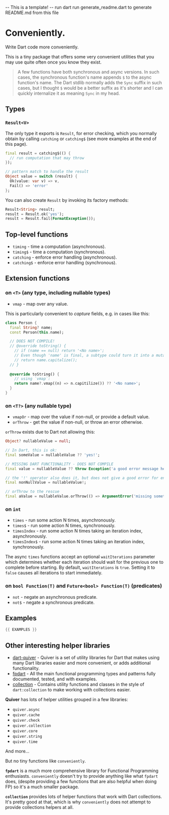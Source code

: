 -- This is a template!
-- run dart run generate_readme.dart to generate README.md from this file
# Conveniently.

Write Dart code more conveniently.

This is a tiny package that offers some very convenient utilities that you may use quite often
once you know they exist.

> A few functions have both synchronous and async versions. In such cases, the synchronous
> function's name appends `$` to the async function's name.
> The Dart stdlib normally adds the `Sync` suffix in such cases, but I thought `$` would be
> a better suffix as it's shorter and I can quickly internalize it as meaning `Sync` in my head. 

## Types

### `Result<V>`

The only type it exports is `Result`, for error checking, which you normally obtain by calling
`catching` or `catching$` (see more examples at the end of this page).

```dart
final result = catching$(() {
  // run computation that may throw
});

// pattern match to handle the result
Object value = switch (result) {
  Ok(value: var v) => v,
  Fail() => 'error'
};
```

You can also create `Result` by invoking its factory methods:

```dart
Result<String> result;
result = Result.ok('yes');
result = Result.fail(FormatException());
```

## Top-level functions

* `timing`    - time a computation (asynchronous).
* `timing$`   - time a computation (synchronous).
* `catching`  - enforce error handling (asynchronous).
* `catching$`  - enforce error handling (synchronous).

## Extension functions

### on `<T>` (any type, including nullable types)

* `vmap`  - map over any value.

This is particularly convenient to _capture_ fields, e.g. in cases like this:

```dart
class Person {
  final String? name;
  const Person(this.name);

  // DOES NOT COMPILE!
  // @override toString() {
    // if (name == null) return '<No name>';
    // Even though 'name' is final, a subtype could turn it into a mutable getter.
    // return name.capitalize();
  // }
  
  @override toString() {
    // using `vmap`:
    return name?.vmap((n) => n.capitilize()) ?? '<No name>';
  }
}
```

### on `<T?>` (any nullable type)

* `vmapOr`  - map over the value if non-null, or provide a default value.
* `orThrow` - get the value if non-null, or throw an error otherwise.

`orThrow` exists due to Dart not allowing this:

```dart
Object? nullableValue = null;

// In Dart, this is ok:
final someValue = nullableValue ?? 'yes!';

// MISSING DART FUNCTIONALITY - DOES NOT COMPILE
final value = nullableValue ?? throw Exception('a good error message here');

// the '!' operator also does it, but does not give a good error for end users.
final nonNullValue = nullableValue!;

// orThrow to the rescue
final aValue = nullableValue.orThrow(() => ArgumentError('missing something', 'value'));
```

### on `int`

* `times`         - run some action N times, asynchronously.
* `times$`        - run some action N times, synchronously.
* `timesIndex`    - run some action N times taking an iteration index, asynchronously.
* `timesIndex$`   - run some action N times taking an iteration index, synchronously.

The async `times` functions accept an optional `waitIterations` parameter which determines whether
each iteration should wait for the previous one to complete before starting.
By default, `waitIterations` is `true`. Setting it to `false` causes all iterations to start
immediately.

### on `bool Function(T)` and `Future<bool> Function(T)` (predicates)

* `not`   - negate an asynchronous predicate.
* `not$`  - negate a synchronous predicate.

## Examples

```dart
{{ EXAMPLES }}
```

## Other interesting helper libraries

* [dart-quiver](https://pub.dev/packages/quiver) - Quiver is a set of utility libraries for Dart that makes using many
  Dart libraries easier and more convenient, or adds additional functionality.
* [fpdart](https://pub.dev/packages/fpdart) - All the main functional programming types and patterns fully documented,
  tested, and with examples.
* [collection](https://pub.dev/packages/collection) - Contains utility functions and classes in the style
  of `dart:collection`
  to make working with collections easier.

**Quiver** has lots of helper utilities grouped in a few libraries:

* `quiver.async`
* `quiver.cache`
* `quiver.check`
* `quiver.collection`
* `quiver.core`
* `quiver.string`
* `quiver.time`

And more...

But no tiny functions like `conveniently`.

**`fpdart`** is a much more comprehensive library for Functional Programming enthusiasts.
`conveniently` doesn't try to provide anything like what `fpdart` does,
(despite providing a few functions that are also helpful when doing FP) so it's a much smaller package.

**`collection`** provides lots of helper functions that work with Dart collections. It's pretty good at that,
which is why `conveniently` does not attempt to provide collections helpers at all.
